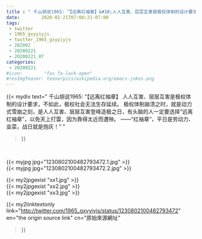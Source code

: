 ```yaml
---
title : " 千山胡说1965: “【远离红袖章】&#10;人人互害、层层互害是极权体制的设计要求，不如此，极权社会无法生存延续。&#10;极权体制崩溃之时，就是动力式雪崩之刻，是人人互害、层层互害登峰造极之日，有头脑的人一定要选择“远离红袖章”，以免天上打雷，因为靠得太近而遭殃。&#10;——“红袖章”，平日是劳动力、韭菜，战日就是炮灰！”  "
date:        2020-02-21T07:08:21-07:00
tags:
 - twitter
 - 1965_gxyyiyjs
 - twitter_1965_gxyyiyjs
 - 202002
 - 20200221
 - 20200221_07
categories:
 - 20200221
#icon:        "fas fa-lock-open"
#resImgTeaser: teaserpics/wikipedia.org/emacs-jokes.png
---
```


{{< mydiv text=" 千山胡说1965: “【远离红袖章】&#10;人人互害、层层互害是极权体制的设计要求，不如此，极权社会无法生存延续。&#10;极权体制崩溃之时，就是动力式雪崩之刻，是人人互害、层层互害登峰造极之日，有头脑的人一定要选择“远离红袖章”，以免天上打雷，因为靠得太近而遭殃。&#10;——“红袖章”，平日是劳动力、韭菜，战日就是炮灰！”  "
>}}
<br>


 {{< myjpg jpg="1230802100482793472.1.jpg" >}}<br>  {{< myjpg jpg="1230802100482793472.2.jpg" >}}<br> 

{{< my2jpgexist "xx1.jpg" >}}<br>
{{< my2jpgexist "xx2.jpg" >}}<br>
{{< my2jpgexist "xx3.jpg" >}}<br>


{{< my2linktextonly link="http://twitter.com/1965_gxyyiyjs/status/1230802100482793472"
en="the origin source link" cn="原始來源網址"
>}}


<br>

